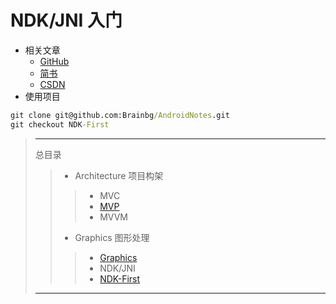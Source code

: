 # NDK/JNI 入门

- 相关文章
  - [GitHub](/Artitcle.md)
  - [简书]([/Artitcle.md](https://www.jianshu.com/p/1e4140446acb))
  - [CSDN](https://blog.csdn.net/u014720022/article/details/92842193)
- 使用项目
```cmd
git clone git@github.com:Brainbg/AndroidNotes.git
git checkout NDK-First
```
> ----
> 总目录
>>- Architecture 项目构架
>>>- MVC 
>>>- [MVP](https://github.com/Brainbg/LearnAndroid/tree/MVP)  
>>>- MVVM
>>- Graphics 图形处理
>>>- [Graphics](https://github.com/Brainbg/AndroidNotes/tree/Graphics)
>>>- NDK/JNI 
>>>- [NDK-First](https://github.com/Brainbg/AndroidNotes/tree/NDK-First)
>---



   

